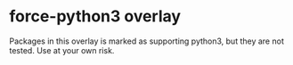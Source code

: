 # force-python3 overlay

Packages in this overlay is marked as supporting python3, but they are not tested.
Use at your own risk.
